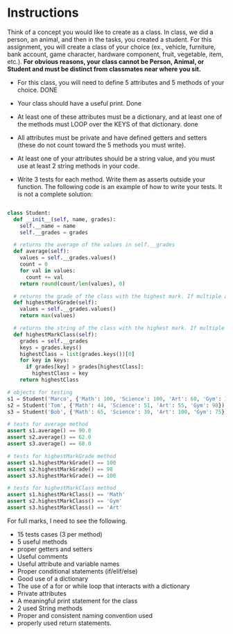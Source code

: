 # Instructions  

Think of a concept you would like to create as a class. In class, we did a person, an animal, and then in the tasks, you created a student. For this assignment, you will create a class of your choice (ex., vehicle, furniture, bank account, game character, hardware component, fruit, vegetable, item, etc.). **For obvious reasons, your class cannot be Person, Animal, or Student and must be distinct from classmates near where you sit.**


- For this class, you will need to define 5 attributes and 5 methods of your choice. DONE

- Your class should have a useful print. Done 

- At least one of these attributes must be a dictionary, and at least one of the methods must LOOP over the KEYS of that dictionary.  done

- All attributes must be private and have defined getters and setters (these do not count toward the 5 methods you must write). 

- At least one of your attributes should be a string value, and you must use at least 2 string methods in your code. 

- Write 3 tests for each method. Write them as asserts outside your function. The following code is an example of how to write your tests. It is not a complete solution:

```Python

class Student:
  def __init__(self, name, grades):
    self.__name = name
    self.__grades = grades

  # returns the average of the values in self.__grades
  def average(self):
    values = self.__grades.values()
    count = 0
    for val in values:
      count += val
    return round(count/len(values), 0)

  # returns the grade of the class with the highest mark. If multiple are tied, return the first seen.
  def highestMarkGrade(self):
    values = self.__grades.values()
    return max(values)

  # returns the string of the class with the highest mark. If multiple are tied, return the first seen.
  def highestMarkClass(self):
    grades = self.__grades
    keys = grades.keys()
    highestClass = list(grades.keys())[0]
    for key in keys:
      if grades[key] > grades[highestClass]:
        highestClass = key
    return highestClass

# objects for testing
s1 = Student('Marco', {'Math': 100, 'Science': 100, 'Art': 60, 'Gym': 100})
s2 = Student('Tom', {'Math': 44, 'Science': 51, 'Art': 55, 'Gym': 98})
s3 = Student('Bob', {'Math': 65, 'Science': 30, 'Art': 100, 'Gym': 75})

# tests for average method
assert s1.average() == 90.0
assert s2.average() == 62.0
assert s3.average() == 68.0

# tests for highestMarkGrade method
assert s1.highestMarkGrade() == 100
assert s2.highestMarkGrade() == 98
assert s3.highestMarkGrade() == 100

# tests for highestMarkClass method
assert s1.highestMarkClass() == 'Math'
assert s2.highestMarkClass() == 'Gym'
assert s3.highestMarkClass() == 'Art'

```

For full marks, I need to see the following.

* 15 tests cases (3 per method)
* 5 useful methods
* proper getters and setters 
* Useful comments
* Useful attribute and variable names 
* Proper conditional statements (if/elif/else)
* Good use of a dictionary 
* The use of a for or while loop that interacts with a dictionary 
* Private attributes 
* A meaningful print statement for the class
* 2 used String methods 
* Proper and consistent naming convention used
* properly used return statements.






  